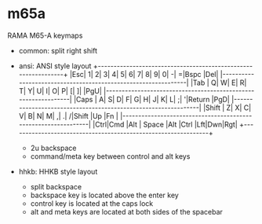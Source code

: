 # m65a
RAMA M65-A keymaps

- common: split right shift

- ansi: ANSI style layout
  +---------------------------------------------------------------+
  |Esc|  1|  2|  3|  4|  5|  6|  7|  8|  9|  0|  -|  =|Bspc   |Del|
  |---------------------------------------------------------------|
  |Tab  |  Q|  W|  E|  R|  T|  Y|  U|  I|  O|  P|  [|  ]|    \|PgU|
  |---------------------------------------------------------------|
  |Caps  |  A|  S|  D|  F|  G|  H|  J|  K|  L|  ;|  '|Return  |PgD|
  |---------------------------------------------------------------|
  |Shift   |  Z|  X|  C|  V|  B|  N|  M|  ,|  .|  /|Shift |Up |Fn |
  |---------------------------------------------------------------|
  |Ctrl|Cmd |Alt | Space                  |Alt  |Ctrl |Lft|Dwn|Rgt|
  +---------------------------------------------------------------+
  
  - 2u backspace
  - command/meta key between control and alt keys

- hhkb: HHKB style layout
  - split backspace
  - backspace key is located above the enter key
  - control key is located at the caps lock
  - alt and meta keys are located at both sides of the spacebar
